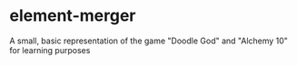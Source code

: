 # element-merger
A small, basic representation of the game "Doodle God" and "Alchemy 10" for learning purposes 
